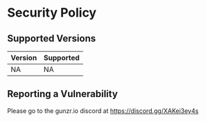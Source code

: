 # Security Policy

## Supported Versions

| Version | Supported          |
| ------- | ------------------ |
| NA   | NA |

## Reporting a Vulnerability

Please go to the gunzr.io discord at https://discord.gg/XAKej3ey4s
